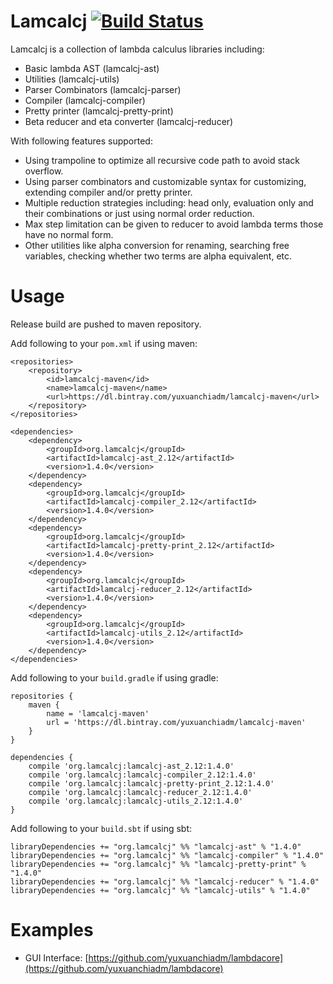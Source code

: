 # Lamcalcj [![Build Status](https://travis-ci.com/yuxuanchiadm/lamcalcj.svg?branch=1.4.x)](https://travis-ci.com/yuxuanchiadm/lamcalcj)

Lamcalcj is a collection of lambda calculus libraries including:

- Basic lambda AST (lamcalcj-ast)
- Utilities (lamcalcj-utils)
- Parser Combinators (lamcalcj-parser)
- Compiler (lamcalcj-compiler)
- Pretty printer (lamcalcj-pretty-print)
- Beta reducer and eta converter (lamcalcj-reducer)

With following features supported:

- Using trampoline to optimize all recursive code path to avoid stack overflow.
- Using parser combinators and customizable syntax for customizing, extending compiler and/or pretty printer.
- Multiple reduction strategies including: head only, evaluation only and their combinations or just using normal order reduction.
- Max step limitation can be given to reducer to avoid lambda terms those have no normal form.
- Other utilities like alpha conversion for renaming, searching free variables, checking whether two terms are alpha equivalent, etc.

# Usage

Release build are pushed to maven repository.

Add following to your `pom.xml` if using maven:

```
<repositories>
	<repository>
		<id>lamcalcj-maven</id>
		<name>lamcalcj-maven</name>
		<url>https://dl.bintray.com/yuxuanchiadm/lamcalcj-maven</url>
	</repository>
</repositories>

<dependencies>
	<dependency>
		<groupId>org.lamcalcj</groupId>
		<artifactId>lamcalcj-ast_2.12</artifactId>
		<version>1.4.0</version>
	</dependency>
	<dependency>
		<groupId>org.lamcalcj</groupId>
		<artifactId>lamcalcj-compiler_2.12</artifactId>
		<version>1.4.0</version>
	</dependency>
	<dependency>
		<groupId>org.lamcalcj</groupId>
		<artifactId>lamcalcj-pretty-print_2.12</artifactId>
		<version>1.4.0</version>
	</dependency>
	<dependency>
		<groupId>org.lamcalcj</groupId>
		<artifactId>lamcalcj-reducer_2.12</artifactId>
		<version>1.4.0</version>
	</dependency>
	<dependency>
		<groupId>org.lamcalcj</groupId>
		<artifactId>lamcalcj-utils_2.12</artifactId>
		<version>1.4.0</version>
	</dependency>
</dependencies>
```

Add following to your `build.gradle` if using gradle:

```
repositories {
    maven {
        name = 'lamcalcj-maven'
        url = 'https://dl.bintray.com/yuxuanchiadm/lamcalcj-maven'
    }
}

dependencies {
    compile 'org.lamcalcj:lamcalcj-ast_2.12:1.4.0'
    compile 'org.lamcalcj:lamcalcj-compiler_2.12:1.4.0'
    compile 'org.lamcalcj:lamcalcj-pretty-print_2.12:1.4.0'
    compile 'org.lamcalcj:lamcalcj-reducer_2.12:1.4.0'
    compile 'org.lamcalcj:lamcalcj-utils_2.12:1.4.0'
}
```

Add following to your `build.sbt` if using sbt:

```
libraryDependencies += "org.lamcalcj" %% "lamcalcj-ast" % "1.4.0"
libraryDependencies += "org.lamcalcj" %% "lamcalcj-compiler" % "1.4.0"
libraryDependencies += "org.lamcalcj" %% "lamcalcj-pretty-print" % "1.4.0"
libraryDependencies += "org.lamcalcj" %% "lamcalcj-reducer" % "1.4.0"
libraryDependencies += "org.lamcalcj" %% "lamcalcj-utils" % "1.4.0"
```

# Examples

- GUI Interface: [https://github.com/yuxuanchiadm/lambdacore](https://github.com/yuxuanchiadm/lambdacore)
